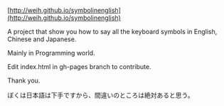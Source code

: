 [http://weih.github.io/symbolinenglish](http://weih.github.io/symbolinenglish)

A project that show you how to say all the keyboard symbols in English, Chinese and Japanese.

Mainly in Programming world.

Edit index.html in gh-pages branch to contribute.

Thank you.

ぼくは日本語は下手ですから、間違いのところは絶対あると思う。
